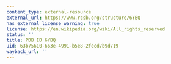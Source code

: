 ```yaml
---
content_type: external-resource
external_url: https://www.rcsb.org/structure/6YBQ
has_external_license_warning: true
license: https://en.wikipedia.org/wiki/All_rights_reserved
status: ''
title: PDB ID 6YBQ
uid: 63b75610-663e-4991-b5e8-2fecd7b9d719
wayback_url: ''
---
```

